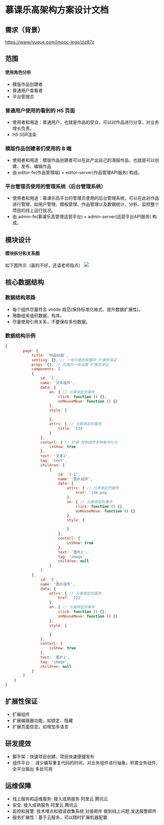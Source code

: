 # 慕课乐高架构方案设计文档

## 需求（背景）

[https://www/yuque.com/imooc-lego/zlz87z](https://www/yuque.com/imooc-lego/zlz87z)

## 范围

#### 使用角色分析
- 模版作品创建者
- 普通用户查看者
- 平台管理员

### 普通用户使用的看到的 H5 页面

-   使用者和用途：普通用户，也就是作品的受众，可以对作品进行分享，对业务增长负责。
-   H5 SSR渲染

### 模版作品创建者们使用的 B 端

-   使用者和用途：模版作品创建者可以在此产出自己的海报作品，也就是可以创建、发布、编辑作品
-   由 editor-fe(作品管理端) + editor-server(作品管理API服务) 构成。

### 平台管理员使用的管理系统（后台管理系统）

-   使用者和用途：慕课乐高平台的管理员使用的后台管理系统，可以在此对作品进行管理，如用户管理、模板管理、作品管理以及数据统计、分析、监控整个项目的线上运行状况。
-   由 admin-fe(慕课乐高管理运营平台) + admin-server(运营平台API服务) 构成。

## 模块设计
#### 模块拆分和关系图
如下图所示（画的不好，还请老师指点）
![](http://imooc-lego-homework.oss-cn-hangzhou.aliyuncs.com/docs/pages/Q%E5%B0%8F%E7%99%BD/images/week01_jg.jpg)

## 核心数据结构

### 数据结构思路

-   每个组件尽量符合 vnode 规范(保持标准化格式，提升数据扩展性)。
-   用数组来组织数据，有序。
-   尽量使用引用关系，不要保存多份数据。

### 数据结构示例

```javascript
{
        page: {
            title: '作品标题',
            setting: {}, // 一些可能的配置项 扩展性保证
            props: {}, // 页面的一些设置 扩展性保证
            components: [
            {
                id: '1',
                name: '文本组件',
                data: {
                    on: { // 元素绑定的事件
                        click: function () {},
                        onMouseMove: function () {}
                    },
                    style: {

                    },
                    attrs: { // 元素绑定的属性
                        title: '134'
                    }
                },
                contorl: { // 扩展 控制组件多种条件行为
                    isShow: true 
                },
                text: '文本1',
                tag: 'text',
                children: [
                    {
                        id: '1-1',
                        name: '图片组件',
                        data: {
                            attrs: { // 元素绑定的属性
                                href: '134.png'
                            }, 
                            on: { // 元素绑定的事件
                                click: function () {},
                                onMouseMove: function () {}
                            },
                            style: {

                            }
                        },
                        contorl: {
                            isShow: true
                        },
                        text: '图片1',
                        tag: 'image',
                        children: null
                    }  
                ]
            },
                id: '2',
                name: '图片组件',
                data: {
                    attrs: { // 元素绑定的属性
                        href: '222'
                    }, 
                    on: { // 元素绑定的事件
                        click: function () {},
                        onMouseMove: function () {}
                    },
                    style: {

                    }
                },
                contorl: {
                    isShow: true  
                },
                text: '图片1',
                tag: 'image',
                children: null
            }  
        ]
    }
}
```
## 扩展性保证

-   扩展组件
-   扩展编辑器功能，如锁定、隐藏
-   扩展页面信息，如增加多语言

## 研发提效

-   脚手架：快速项目创建、项目快速便捷发布
-   组件平台： 减少编写重复代码的时间，对业务组件进行抽象，积累业务组件,全平台输出 多处可用

## 运维保障

-   线上服务和运维服务: 接入成熟服务 阿里云 腾讯云
-   安全: 接入成熟服务 阿里云 腾讯云
-   监控和报警: 技术埋点和错误收集系统 对接邮件 做到线上问题 发送报警邮件
-   服务扩展性：基于云服务，可以随时扩展机器配置